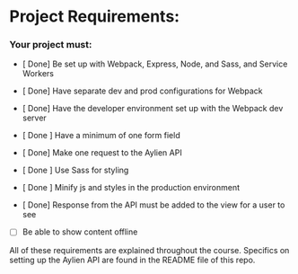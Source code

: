 # Project Requirements:

### Your project must:

- [ Done] Be set up with Webpack, Express, Node, and Sass, and Service Workers

- [ Done] Have separate dev and prod configurations for Webpack

- [ Done] Have the developer environment set up with the Webpack dev server

- [ Done ] Have a minimum of one form field

- [ Done] Make one request to the Aylien API

- [ Done ] Use Sass for styling

- [ Done ] Minify js and styles in the production environment

- [ Done] Response from the API must be added to the view for a user to see 

- [ ] Be able to show content offline

All of these requirements are explained throughout the course. Specifics on setting up the Aylien API are found in the README file of this repo.
